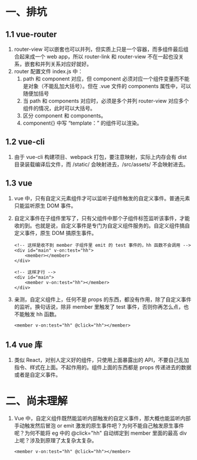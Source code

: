 # 一、排坑
## 1.1 vue-router
1. router-view 可以嵌套也可以并列，但实质上只是一个容器，而多组件最后组合起来成一个 web app，所以 router-link 和 router-view 不在一起也没关系，嵌套和并列关系对应好就好。
2. router 配置文件 index.js 中：
	1. path 和 component 对应，但 component 必须对应一个组件变量而不能是对象（不能乱加大括号）。但在 .vue 文件的 components 属性中，可以随便加括号
	2. 当 path 和 components 对应时，必须是多个并列 router-view 对应多个组件的情况，此时可以大括号。
	3. 区分 component 和 components。
	4. component{} 中写 “template：” 的组件可以渲染。

## 1.2 vue-cli
1. 由于 vue-cli 构建项目、webpack 打包，要注意映射，实际上内存会有 dist 目录装载编译后文件，而 /static/ 会映射进去，/src/assets/ 不会映射进去。

## 1.3 vue
1. vue 中，只有自定义元素组件才可以监听子组件触发的自定义事件。普通元素只能监听原生 DOM 事件。
2. 自定义事件在子组件里写了，只有父组件中那个子组件标签监听该事件，才能收的到。也就是说，自定义事件是专门为自定义组件服务的。自定义组件搞自定义事件，原生 DOM 搞原生事件。

	```
	<!-- 这样是收不到 member 子组件里 emit 的 test 事件的，hh 函数不会调用 -->
	<div id="main" v-on:test="hh">
		<member></member>
	</div>
	
	<!-- 这样才行 -->
	<div id="main">
		<member v-on:test="hh"></member>
	</div>
	```

3. 亲测，自定义组件上，任何不是 props 的东西，都没有作用，除了自定义事件的监听。换句话说，除非 member 里触发了 test 事件，否则你再怎么点，也不能触发 hh 函数。

	```
	<member v-on:test="hh" @click="hh"></member>
	```

## 1.4 vue 库
1. 类似 React，对别人定义好的组件，只使用上面暴露出的 API，不要自己乱加指令、样式在上面。不起作用的。组件上面的东西都是 props 传递进去的数据或者是自定义事件。

# 二、尚未理解
1. Vue 中，自定义组件既然能监听内部触发的自定义事件，那大概也能监听内部手动触发然后冒泡 or emit 激发的原生事件吧？为何不能自己触发原生事件呢？为何不能将 eg 中的 @click="hh" 自动绑定到 member 里面的最高 div 上呢？涉及到原理了太复杂太复杂。

	```
	<member v-on:test="hh" @click="hh"></member>
	```
